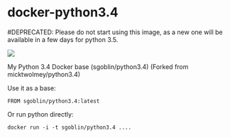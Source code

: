 docker-python3.4
================
#DEPRECATED:
Please do not start using this image, as a new one will be available in a few days for python 3.5.

[![](https://badge.imagelayers.io/sgoblin/python3.4:latest.svg)](https://imagelayers.io/?images=sgoblin/python3.4:latest 'Get your own badge on imagelayers.io')

My Python 3.4 Docker base (sgoblin/python3.4)
(Forked from micktwolmey/python3.4)

Use it as a base:

    FROM sgoblin/python3.4:latest

Or run python directly:

    docker run -i -t sgoblin/python3.4 ....
